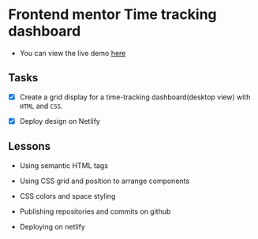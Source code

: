 
# Frontend mentor Time tracking dashboard

- You can view the live demo [here](https://hope-murithi-time-tracking.netlify.app/)

## Tasks

- [x] Create a grid display for a time-tracking dashboard(desktop view) with `HTML` and `CSS`.

- [x] Deploy design on Netlify


## Lessons 

- Using semantic HTML tags

- Using CSS grid and position to arrange components

- CSS colors and space styling

- Publishing repositories and commits  on github

- Deploying on netlify

